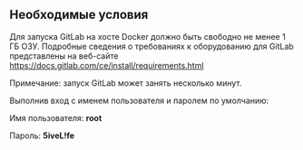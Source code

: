 ## Необходимые условия 
Для запуска GitLab на хосте Docker должно быть свободно не менее 1 ГБ ОЗУ. Подробные сведения о требованиях к оборудованию для GitLab представлены на веб-сайте <a href="https://docs.gitlab.com/ce/install/requirements.html" target="_blank">https://docs.gitlab.com/ce/install/requirements.html</a>

Примечание: запуск GitLab может занять несколько минут.

Выполнив вход с именем пользователя и паролем по умолчанию:

Имя пользователя: **root**

Пароль: **5iveL!fe**
